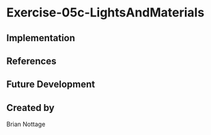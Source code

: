# Exercise-05c-LightsAndMaterials


## Implementation

## References

## Future Development

## Created by
Brian Nottage
